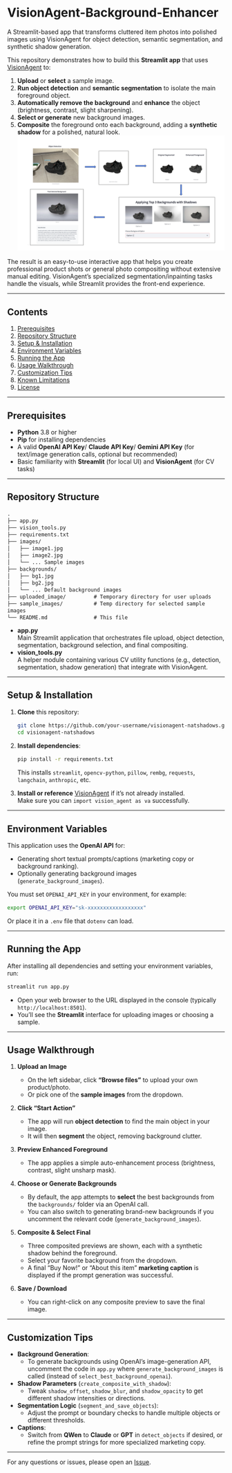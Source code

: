 # VisionAgent-Background-Enhancer
A Streamlit-based app that transforms cluttered item photos into polished images using VisionAgent for object detection, semantic segmentation, and synthetic shadow generation.

This repository demonstrates how to build this **Streamlit app** that uses [VisionAgent]([https://github.com/your-org/vision-agent](https://github.com/landing-ai/vision-agent)) to:

1. **Upload** or **select** a sample image.
2. **Run object detection** and **semantic segmentation** to isolate the main foreground object.
3. **Automatically remove the background** and **enhance** the object (brightness, contrast, slight sharpening).
4. **Select or generate** new background images.
5. **Composite** the foreground onto each background, adding a **synthetic shadow** for a polished, natural look.
![](image.png)


The result is an easy-to-use interactive app that helps you create professional product shots or general photo compositing without extensive manual editing. VisionAgent’s specialized segmentation/inpainting tasks handle the visuals, while Streamlit provides the front-end experience.

---

## Contents

1. [Prerequisites](#prerequisites)
2. [Repository Structure](#repository-structure)
3. [Setup & Installation](#setup--installation)
4. [Environment Variables](#environment-variables)
5. [Running the App](#running-the-app)
6. [Usage Walkthrough](#usage-walkthrough)
7. [Customization Tips](#customization-tips)
8. [Known Limitations](#known-limitations)
9. [License](#license)

---

## Prerequisites

- **Python** 3.8 or higher
- **Pip** for installing dependencies
- A valid **OpenAI API Key**/ **Claude API Key**/ **Gemini API Key** (for text/image generation calls, optional but recommended)
- Basic familiarity with **Streamlit** (for local UI) and **VisionAgent** (for CV tasks)

---

## Repository Structure

```plaintext
.
├── app.py
├── vision_tools.py
├── requirements.txt
├── images/
│   ├── image1.jpg
│   ├── image2.jpg
│   └── ... Sample images
├── backgrounds/
│   ├── bg1.jpg
│   ├── bg2.jpg
│   └── ... Default background images
├── uploaded_image/         # Temporary directory for user uploads
├── sample_images/          # Temp directory for selected sample images
└── README.md               # This file
```

- **app.py**  
  Main Streamlit application that orchestrates file upload, object detection, segmentation, background selection, and final compositing.
- **vision_tools.py**  
  A helper module containing various CV utility functions (e.g., detection, segmentation, shadow generation) that integrate with VisionAgent.

---

## Setup & Installation

1. **Clone** this repository:
   ```bash
   git clone https://github.com/your-username/visionagent-natshadows.git
   cd visionagent-natshadows
   ```

2. **Install dependencies**:
   ```bash
   pip install -r requirements.txt
   ```
   This installs `streamlit`, `opencv-python`, `pillow`, `rembg`, `requests`, `langchain`, `anthropic`, etc.

3. **Install or reference** [VisionAgent](https://github.com/your-org/vision-agent) if it’s not already installed.  
   Make sure you can `import vision_agent as va` successfully.

---

## Environment Variables

This application uses the **OpenAI API** for:
- Generating short textual prompts/captions (marketing copy or background ranking).
- Optionally generating background images (`generate_background_images`).

You must set `OPENAI_API_KEY` in your environment, for example:
```bash
export OPENAI_API_KEY="sk-xxxxxxxxxxxxxxxxxx"
```

Or place it in a `.env` file that `dotenv` can load.

---

## Running the App

After installing all dependencies and setting your environment variables, run:

```bash
streamlit run app.py
```

- Open your web browser to the URL displayed in the console (typically `http://localhost:8501`).
- You’ll see the **Streamlit** interface for uploading images or choosing a sample.

---

## Usage Walkthrough

1. **Upload an Image**  
   - On the left sidebar, click **“Browse files”** to upload your own product/photo.  
   - Or pick one of the **sample images** from the dropdown.

2. **Click “Start Action”**  
   - The app will run **object detection** to find the main object in your image.  
   - It will then **segment** the object, removing background clutter.

3. **Preview Enhanced Foreground**  
   - The app applies a simple auto-enhancement process (brightness, contrast, slight unsharp mask).

4. **Choose or Generate Backgrounds**  
   - By default, the app attempts to **select** the best backgrounds from the `backgrounds/` folder via an OpenAI call.  
   - You can also switch to generating brand-new backgrounds if you uncomment the relevant code (`generate_background_images`).

5. **Composite & Select Final**  
   - Three composited previews are shown, each with a synthetic shadow behind the foreground.  
   - Select your favorite background from the dropdown.  
   - A final “Buy Now!” or “About this item” **marketing caption** is displayed if the prompt generation was successful.

6. **Save / Download**  
   - You can right-click on any composite preview to save the final image.

---

## Customization Tips

- **Background Generation**:  
  - To generate backgrounds using OpenAI’s image-generation API, uncomment the code in `app.py` where `generate_background_images` is called (instead of `select_best_background_openai`).
- **Shadow Parameters** (`create_composite_with_shadow`):  
  - Tweak `shadow_offset`, `shadow_blur`, and `shadow_opacity` to get different shadow intensities or directions.
- **Segmentation Logic** (`segment_and_save_objects`):  
  - Adjust the prompt or boundary checks to handle multiple objects or different thresholds.
- **Captions**:  
  - Switch from **QWen** to **Claude** or **GPT** in `detect_objects` if desired, or refine the prompt strings for more specialized marketing copy.

---

For any questions or issues, please open an [Issue]([https://github.com/your-username/visionagent-natshadows/issues](https://github.com/ankit1khare/VisionAgent-Background-Enhancer/issues)).
